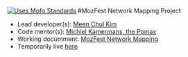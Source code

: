 [![Uses Mofo Standards](https://MozillaFoundation.github.io/mofo-standards/badge.svg)](https://github.com/MozillaFoundation/mofo-standards)
#MozFest Network Mapping Project
+ Lead developer(s): [Meen Chul Kim](https://github.com/liberaliscomputing)
+ Code mentor(s): [Michiel Kamermans, the Pomax](https://github.com/Pomax)
+ Working documment: [MozFest Network Mapping](https://docs.google.com/a/mozilla.com/document/d/1YeVlqo1rgq4HBleadYTMV_xE8alOCgZjGhg6dRs34Sc/edit?usp=sharing)
+ Temporarily live [here](http://liberaliscomputing.github.io/apps/network-mapping-js/)

